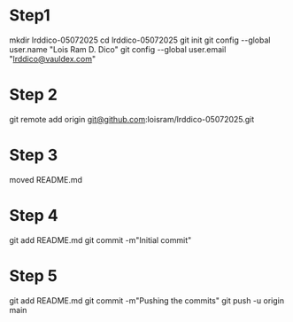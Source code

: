    # Step1
   mkdir lrddico-05072025
   cd lrddico-05072025
   git init
   git config --global user.name "Lois Ram D. Dico"
   git config --global user.email "lrddico@vauldex.com"

   # Step 2
   git remote add origin git@github.com:loisram/lrddico-05072025.git 

   # Step 3
   moved README.md

   # Step 4
   git add README.md
   git commit -m"Initial commit"

   # Step 5
   git add README.md
   git commit -m"Pushing the commits"
   git push -u origin main



   